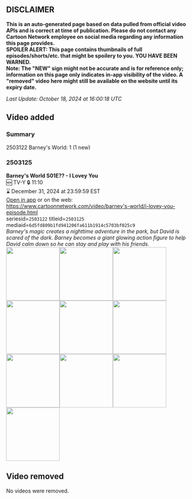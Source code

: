 ## DISCLAIMER
**This is an auto-generated page based on data pulled from official video APIs and is correct at time of publication. Please do not contact any Cartoon Network employee on social media regarding any information this page provides.**  
**SPOILER ALERT: This page contains thumbnails of full episodes/shorts/etc. that might be spoilery to you. YOU HAVE BEEN WARNED.**  
**Note: The "NEW" sign might not be accurate and is for reference only; information on this page only indicates in-app visibility of the video. A "removed" video here might still be available on the website until its expiry date.**  

_Last Update: October 18, 2024 at 16:00:18 UTC_
## Video added
### Summary
2503122 Barney's World: 1 (1 new)  
### 2503125
**Barney's World S01E?? - I Lovey You**  
🆕 TV-Y 🔒 11:10  
⌛ December 31, 2024 at 23:59:59 EST  
[Open in app](https://cnvideo.sercomkc.org/redirector.html?type=cnapp&seriesid=1000000000093702&titleid=2503125&mediaid=6d5fd809b1fd941206fa611b1914c5703bf025c9) or on the web: https://www.cartoonnetwork.com/video/barney's-world/i-lovey-you-episode.html  
seriesid=`2503122` titleid=`2503125` mediaid=`6d5fd809b1fd941206fa611b1914c5703bf025c9`  
_Barney's magic creates a nighttime adventure in the park, but David is scared of the dark. Barney becomes a giant glowing action figure to help David calm down so he can stay and play with his friends._  
<a href="https://s3.amazonaws.com/cartoonorchestrator/2503125_001_1280x720.jpg"><img src="https://s3.amazonaws.com/cartoonorchestrator/2503125_001_640x360.jpg" height="144px" /></a><a href="https://s3.amazonaws.com/cartoonorchestrator/2503125_002_1280x720.jpg"><img src="https://s3.amazonaws.com/cartoonorchestrator/2503125_002_640x360.jpg" height="144px" /></a><a href="https://s3.amazonaws.com/cartoonorchestrator/2503125_003_1280x720.jpg"><img src="https://s3.amazonaws.com/cartoonorchestrator/2503125_003_640x360.jpg" height="144px" /></a><a href="https://s3.amazonaws.com/cartoonorchestrator/2503125_004_1280x720.jpg"><img src="https://s3.amazonaws.com/cartoonorchestrator/2503125_004_640x360.jpg" height="144px" /></a><a href="https://s3.amazonaws.com/cartoonorchestrator/2503125_005_1280x720.jpg"><img src="https://s3.amazonaws.com/cartoonorchestrator/2503125_005_640x360.jpg" height="144px" /></a><a href="https://s3.amazonaws.com/cartoonorchestrator/2503125_006_1280x720.jpg"><img src="https://s3.amazonaws.com/cartoonorchestrator/2503125_006_640x360.jpg" height="144px" /></a><a href="https://s3.amazonaws.com/cartoonorchestrator/2503125_007_1280x720.jpg"><img src="https://s3.amazonaws.com/cartoonorchestrator/2503125_007_640x360.jpg" height="144px" /></a><a href="https://s3.amazonaws.com/cartoonorchestrator/2503125_008_1280x720.jpg"><img src="https://s3.amazonaws.com/cartoonorchestrator/2503125_008_640x360.jpg" height="144px" /></a><a href="https://s3.amazonaws.com/cartoonorchestrator/2503125_009_1280x720.jpg"><img src="https://s3.amazonaws.com/cartoonorchestrator/2503125_009_640x360.jpg" height="144px" /></a><a href="https://s3.amazonaws.com/cartoonorchestrator/2503125_010_1280x720.jpg"><img src="https://s3.amazonaws.com/cartoonorchestrator/2503125_010_640x360.jpg" height="144px" /></a>
## Video removed
No videos were removed.  
